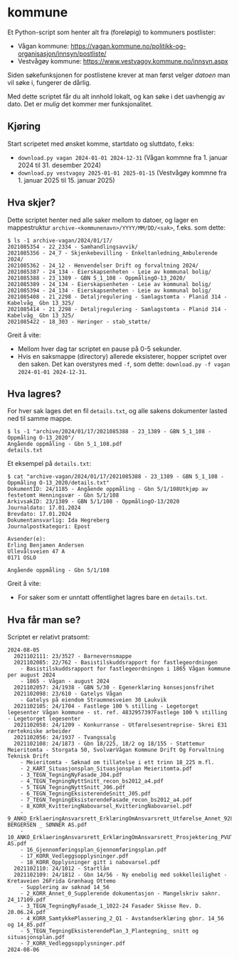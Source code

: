 # kommune

Et Python-script som henter alt fra (foreløpig) to kommuners postlister:
* Vågan kommune: https://vagan.kommune.no/politikk-og-organisasjon/innsyn/postliste/
* Vestvågøy kommune: https://www.vestvagoy.kommune.no/innsyn.aspx

Siden søkefunksjonen for postlistene krever at man først velger _datoen_ man vil søke i, fungerer de dårlig.

Med dette scriptet får du alt innhold lokalt, og kan søke i det uavhengig av dato.
Det er _mulig_ det kommer mer funksjonalitet.

## Kjøring

Start scripetet med ønsket komme, startdato og sluttdato, f.eks:
* `download.py vagan 2024-01-01 2024-12-31` (Vågan kommne fra 1. januar 2024 til 31. desember 2024)
* `download.py vestvagoy 2025-01-01 2025-01-15` (Vestvågøy kommne fra 1. januar 2025 til 15. januar 2025)

## Hva skjer?

Dette scriptet henter ned alle saker mellom to datoer, og lager en mappestruktur `archive-<kommunenavn>/YYYY/MM/DD/<sak>`, f.eks. som dette:

```
$ ls -1 archive-vagan/2024/01/17/
2021085354 - 22_2334 - Samhandlingsavvik/
2021085356 - 24_7 - Skjenkebevilling - Enkeltanledning_Ambulerende 2024/
2021085362 - 24_12 - Henvendelser Drift og forvaltning 2024/
2021085387 - 24_134 - Eierskapsenheten - Leie av kommunal bolig/
2021085388 - 23_1389 - GBN 5_1_108 - OppmålingO-13_2020/
2021085389 - 24_134 - Eierskapsenheten - Leie av kommunal bolig/
2021085394 - 24_134 - Eierskapsenheten - Leie av kommunal bolig/
2021085408 - 21_2298 - Detaljregulering - Samlagstomta - Planid 314 - Kabelvåg_ Gbn 13_325/
2021085414 - 21_2298 - Detaljregulering - Samlagstomta - Planid 314 - Kabelvåg_ Gbn 13_325/
2021085422 - 18_303 - Høringer - stab_støtte/
```

Greit å vite:
* Mellom hver dag tar scriptet en pause på 0-5 sekunder.
* Hvis en saksmappe (directory) allerede eksisterer, hopper scriptet over den saken.
  Det kan overstyres med `-f`, som dette: `download.py -f vagan 2024-01-01 2024-12-31`.

## Hva lagres?

For hver sak lages det en fil `details.txt`, og alle sakens dokumenter lasted ned til samme mappe. 

```
$ ls -1 "archive/2024/01/17/2021085388 - 23_1389 - GBN 5_1_108 - Oppmåling O-13_2020"/
Angående oppmåling - Gbn 5_1_108.pdf
details.txt
```

Et eksempel på `details.txt`:

```
$ cat "archive-vagan/2024/01/17/2021085388 - 23_1389 - GBN 5_1_108 - Oppmåling O-13_2020/details.txt"
DokumentID: 24/1185 - Angående oppmåling - Gbn 5/1/108Utkjøp av festetomt Henningsvær - Gbn 5/1/108
ArkivsakID: 23/1389 - GBN 5/1/108 - OppmålingO-13/2020
Journaldato: 17.01.2024
Brevdato: 17.01.2024
Dokumentansvarlig: Ida Hegreberg
Journalpostkategori: Epost

Avsender(e):
Erling Benjamen Andersen
Ullevålsveien 47 A
0171 OSLO

Angående oppmåling - Gbn 5/1/108
```

Greit å vite:
* For saker som er unntatt offentlighet lagres bare en `details.txt`.

## Hva får man se?

Scriptet er relativt pratsomt:

```
2024-08-05
  2021102111: 23/3527 - Barnevernsmappe
  2021102085: 22/762 - Basistilskuddsrapport for fastlegeordningen
    - Basistilskuddsrapport for fastlegeordningen i 1865 Vågan kommune per august 2024
    - 1865 - Vågan - august 2024
  2021102057: 24/1938 - GBN 5/30 - Egenerklæring konsesjonsfrihet
  2021102098: 23/610 - Gatelys Vågan
    - Gatelys på eiendom Straumnesveien 30 Laukvik
  2021102105: 24/1704 - Fastlege 100 % stilling - Legetorget legesenter Vågan kommune - st. ref. 4832957397Fastlege 100 % stilling - Legetorget legesenter
  2021102058: 24/1209 - Konkurranse - Utførelsesentreprise- Skrei E31 rørtekniske arbeider
  2021102056: 24/1937 - Tvangssalg
  2021102108: 24/1873 - Gbn 18/225, 18/2 og 18/155 - Støttemur Meieritomta - Storgata 50, SvolværVågan Kommune Drift Og Forvaltning Teknisk Drift
    - Meieritomta - Søknad om tillatelse i ett trinn 18_225 m.fl.
    - 2_KART_Situasjonsplan_Situasjonsplan Meieritomta.pdf
    - 3_TEGN_TegningNyFasade_J04.pdf
    - 4_TEGN_TegningNyttSnitt_recon_bs2012_a4.pdf
    - 5_TEGN_TegningNyttSnitt_J06.pdf
    - 6_TEGN_TegningEksisterendeSnitt_J05.pdf
    - 7_TEGN_TegningEksisterendeFasade_recon_bs2012_a4.pdf
    - 8_KORR_KvitteringNabovarsel_KvitteringNabovarsel.pdf
    - 9_ANKO_ErklaeringAnsvarsrett_ErklæringOmAnsvarsrett_Utførelse_Annet_928086429_OTTAR BERGERSEN _ SØNNER AS.pdf
    - 10_ANKO_ErklaeringAnsvarsrett_ErklæringOmAnsvarsrett_Prosjektering_PVUTEAR_979364857_COWI AS.pdf
    - 16_Gjennomføringsplan_Gjennomføringsplan.pdf
    - 17_KORR_Vedleggsopplysninger.pdf
    - 18_KORR_Opplysninger gitt i nabovarsel.pdf
  2021102110: 24/1012 - Startlån
  2021102109: 24/1812 - Gbn 14/56 - Ny enebolig med sokkelleilighet - Kretaveien 26Frida Grønhaug Ottemo
    - Supplering av søknad 14_56
    - 2_KORR_Annet_0_Supplerende dokumentasjon - Mangelskriv saknr. 24_17109.pdf
    - 3_TEGN_TegningNyFasade_1_1022-24 Fasader Skisse Rev. D. 20.06.24.pdf
    - 4_KORR_SamtykkePlassering_2_Q1 - Avstandserklæring gbnr. 14_56 og 14_85.pdf
    - 5_TEGN_TegningEksisterendePlan_3_Plantegning_ snitt og situasjonsplan.pdf
    - 7_KORR_Vedleggsopplysninger.pdf
2024-08-06
```







